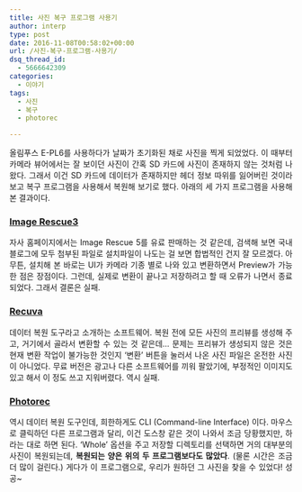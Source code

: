 ```yaml
---
title: 사진 복구 프로그램 사용기
author: interp
type: post
date: 2016-11-08T00:58:02+00:00
url: /사진-복구-프로그램-사용기/
dsq_thread_id:
  - 5666642309
categories:
  - 이야기
tags:
  - 사진
  - 복구
  - photorec

---
```

<p style="text-align: justify;">
  올림푸스 E-PL6를 사용하다가 날짜가 초기화된 채로 사진을 찍게 되었었다. 이 때부터 카메라 뷰어에서는 잘 보이던 사진이 간혹 SD 카드에 사진이 존재하지 않는 것처럼 나왔다. 그래서 이건 SD 카드에 데이터가 존재하지만 헤더 정보 따위를 잃어버린 것이라 보고 복구 프로그램을 사용해서 복원해 보기로 했다. 아래의 세 가지 프로그램을 사용해 본 결과이다.
</p>

### [Image Rescue3][1]

<p style="text-align: justify;">
  자사 홈페이지에서는 Image Rescue 5를 유료 판매하는 것 같은데, 검색해 보면 국내 블로그에 모두 첨부된 파일로 설치파일이 나도는 걸 보면 합법적인 건지 잘 모르겠다. 아무튼, 설치해 본 바로는 UI가 카메라 기종 별로 나와 있고 변환하면서 Preview가 가능한 점은 장점이다. 그런데, 실제로 변환이 끝나고 저장하려고 할 때 오류가 나면서 종료되었다. 그래서 결론은 실패.
</p>

### [Recuva][2]

<p style="text-align: justify;">
  데이터 복원 도구라고 소개하는 소프트웨어. 복원 전에 모든 사진의 프리뷰를 생성해 주고, 거기에서 골라서 변환할 수 있는 것 같은데&#8230; 문제는 프리뷰가 생성되지 않은 것은 현재 변환 작업이 불가능한 것인지 &#8216;변환&#8217; 버튼을 눌러서 나온 사진 파일은 온전한 사진이 아니었다. 무료 버전은 광고나 다른 소프트웨어를 끼워 팔았기에, 부정적인 이미지도 있고 해서 이 정도 쓰고 지워버렸다. 역시 실패.
</p>

### [Photorec][3]

<p style="text-align: justify;">
  역시 데이터 복원 도구인데, 희한하게도 CLI (Command-line Interface) 이다. 마우스로 클릭하던 다른 프로그램과 달리, 이건 도스창 같은 것이 나와서 조금 당황했지만, 하라는 대로 하면 된다. &#8216;Whole&#8217; 옵션을 주고 저장할 디렉토리를 선택하면 거의 대부분의 사진이 복원되는데, <strong>복원되는 양은 위의 두 프로그램보다도 많았다</strong>. (물론 시간은 조금 더 많이 걸린다.) 게다가 이 프로그램으로, 우리가 원하던 그 사진을 찾을 수 있었다! 성공~
</p>

 [1]: http://www.lexar.com
 [2]: https://www.piriform.com/recuva
 [3]: http://www.cgsecurity.org/wiki/PhotoRec